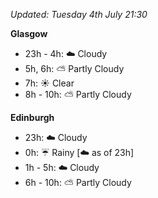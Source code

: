 *Updated: Tuesday 4th July 21:30*

**Glasgow**

* 23h - 4h: :cloud: Cloudy
* 5h, 6h: :partly_sunny: Partly Cloudy
* 7h: :sunny: Clear
* 8h - 10h: :partly_sunny: Partly Cloudy

**Edinburgh**

* 23h: :cloud: Cloudy
* 0h: :umbrella: Rainy [:cloud: as of 23h]
* 1h - 5h: :cloud: Cloudy
* 6h - 10h: :partly_sunny: Partly Cloudy
